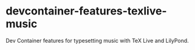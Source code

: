 # devcontainer-features-texlive-music
Dev Container features for typesetting music with TeX Live and LilyPond.
